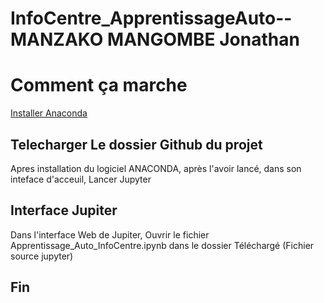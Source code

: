 # InfoCentre_ApprentissageAuto--MANZAKO MANGOMBE Jonathan


# Comment ça marche

[Installer Anaconda](https://www.anaconda.com/products/distribution)

## Telecharger Le dossier Github du projet

Apres installation du logiciel ANACONDA, après l'avoir lancé, dans son inteface d'acceuil, Lancer Jupyter

## Interface Jupiter

Dans l'interface Web de Jupiter, Ouvrir le fichier Apprentissage_Auto_InfoCentre.ipynb dans le dossier Téléchargé (Fichier source jupyter)

## Fin

